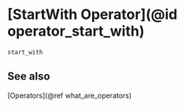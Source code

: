 # [StartWith Operator](@id operator_start_with)

```@docs
start_with
```

## See also

[Operators](@ref what_are_operators)
